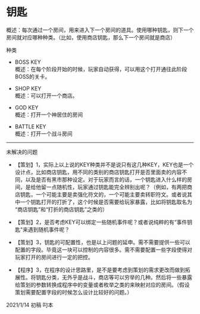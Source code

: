 # 钥匙

概述：每次通过一个房间，用来进入下一个房间的道具。使用哪种钥匙，则下一个房间就对应哪种种类。（比如，使用商店钥匙，那么下一个房间就是商店）

种类

- BOSS KEY  
  概述：在每个阶段开始的时候，玩家自动获得，可以用这个打开通往此阶段BOSS的关卡。

- SHOP KEY  
  概述：可以打开一个商店。

- GOD KEY  
  概述：打开一个神居住的房间

- BATTLE KEY  
  概述：打开一个战斗房间

---
未解决的问题  

- 【策划】1，实际上以上说的KEY种类并不是说只有这几种KEY，KEY也是一个设计点，比如商店钥匙，用不同的类别的商店钥匙打开是否里面卖的内容不同，以及是否有黑市那种设定。对于玩家而言的话，一个钥匙进入什么样的房间，是给他留一点随机性，玩家通过钥匙能完全辨别出呢？（例如，有两把商店钥匙，一个可能主要是卖强化符文的，一个可能主要卖转职符文。或者说其中一个钥匙打开的打折了，这个时候是否需要给玩家暴露，比如将钥匙取名为 “商店钥匙”和“打折的商店钥匙”之类的）

- 【策划】2，是否考虑KEY可以绑定一些随机事件呢？或者说纯粹的有“事件钥匙"来遇到随机事件呢？

- 【策划】3，钥匙的可配置性，也是以上问题的延申。需不需要提供一些可以配置的字段。毕竟这一块可以控制的内容很多。需不需要配置一些字段使得对玩家打开的房间进行一定的把控。

- 【程序】3，在程序的设计思路里，是不是要考虑到策划的需求更改而做到拓展性。将钥匙分类，无外乎是战斗，商店等可以穷举的几种。然后将一些暴露给策划的参数转换成程序中的变量或者枚举之类的来映射对应的房间。（假设策划需要配置字段的时候怎么设计比较好的问题。）  

2021/1/14 初稿 叼本